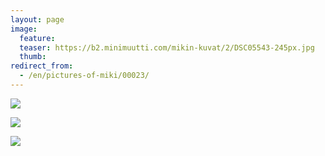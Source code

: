 ```yaml
---
layout: page
image:
  feature:
  teaser: https://b2.minimuutti.com/mikin-kuvat/2/DSC05543-245px.jpg
  thumb:
redirect_from:
  - /en/pictures-of-miki/00023/
---
```


![](https://b2.minimuutti.com/mikin-kuvat/2/DSC05528-800px.jpg)

![](https://b2.minimuutti.com/mikin-kuvat/2/DSC05534-800px.jpg)

![](https://b2.minimuutti.com/mikin-kuvat/2/DSC05543-800px.jpg)
